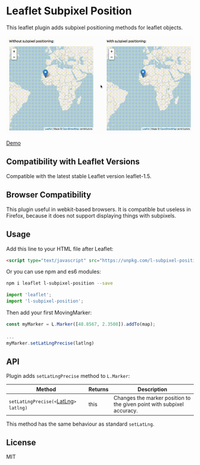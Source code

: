 # Leaflet Subpixel Position

This leaflet plugin adds subpixel positioning methods for leaflet objects.

![Subpixel Demo](./artwork/subpixel-demo.gif)

[Demo](https://itanka9.github.io/l-subpixel-position)

## Compatibility with Leaflet Versions

Compatible with the latest stable Leaflet version leaflet-1.5.

## Browser Compatibility

This plugin useful in webkit-based browsers. It is compatible but useless in Firefox, because it does not support displaying things with subpixels.

## Usage

Add this line to your HTML file after Leaflet:

```html
<script type="text/javascript" src="https://unpkg.com/l-subpixel-position@1.0.0/index.js"></script>
```

Or you can use npm and es6 modules:

```bash
npm i leaflet l-subpixel-position --save
```

```js
import 'leaflet';
import 'l-subpixel-position';
```

Then add your first MovingMarker:

```js
const myMarker = L.Marker([48.8567, 2.3508]).addTo(map);

...
myMarker.setLatLngPrecise(latlng)
```

## API

Plugin adds `setLatLngPrecise` method to `L.Marker`:

| Method | Returns | Description |
| --- | --- | --- |
| `setLatLngPrecise(<`[LatLng](https://leafletjs.com/reference-1.6.0.html#latlng)`> latlng)` | this | Changes the marker position to the given point with subpixel accuracy. |

This method has the same behaviour as standard `setLatLng`.

## License

MIT

